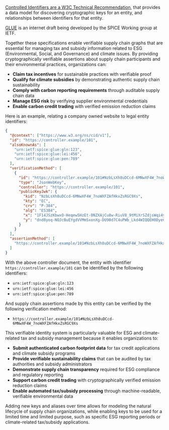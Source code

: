 [Controlled Identifiers are a W3C Technical Recommendation](https://www.w3.org/TR/cid-1.0/), that provides a data model for discovering cryptographic keys for an entity, and relationships between identifiers for that entity.

[GLUE](https://datatracker.ietf.org/doc/draft-ietf-spice-glue-id/) is an internet draft being developed by the SPICE Working group at IETF.

Together these specifications enable verifiable supply chain graphs that are essential for managing tax and subsidy information related to ESG (Environmental, Social, and Governance) and climate issues. By providing cryptographically verifiable assertions about supply chain participants and their environmental practices, organizations can:

- **Claim tax incentives** for sustainable practices with verifiable proof
- **Qualify for climate subsidies** by demonstrating authentic supply chain sustainability
- **Comply with carbon reporting requirements** through auditable supply chain data
- **Manage ESG risk** by verifying supplier environmental credentials
- **Enable carbon credit trading** with verified emission reduction claims

Here is an example, relating a company owned website to legal entity identifiers:

```json
{
  "@context": ["https://www.w3.org/ns/cid/v1"],
  "id": "https://controller.example/101",
  "alsoKnownAs": [
    "urn:ietf:spice:glue:gln:123",
    "urn:ietf:spice:glue:lei:456",
    "urn:ietf:spice:glue:pen:789"
  ],
  "verificationMethod": [
    {
      "id": "https://controller.example/101#NzbLsXh8uDCcd-6MNwXF4W_7noWXFZAfHkxZsRGC9Xs",
      "type": "JsonWebKey",
      "controller": "https://controller.example/101",
      "publicKeyJwk": {
        "kid": "NzbLsXh8uDCcd-6MNwXF4W_7noWXFZAfHkxZsRGC9Xs",
        "kty": "EC",
        "crv": "P-384",
        "alg": "ES384",
        "x": "1F14JSzKbwxO-Heqew5HzEt-0NZXAjCu8w-RiuV8_9tMiXrSZdjsWqi4y86OFb5d",
        "y": "dnd8yoq-NOJcBuEYgdVVMmSxonXg-DU90d7C4uPWb_Lkd4WIQQEH0DyeC2KUDMIU"
      }
    }
  ],
  "assertionMethod": [
    "https://controller.example/101#NzbLsXh8uDCcd-6MNwXF4W_7noWXFZAfHkxZsRGC9Xs"
  ]
}
```

With the above controller document, the entity with identifier `https://controller.example/101` can be identified by the following identifiers:

- `urn:ietf:spice:glue:gln:123`
- `urn:ietf:spice:glue:lei:456`
- `urn:ietf:spice:glue:pen:789`

And supply chain assertions made by this entity can be verified by the following verification method:

- `https://controller.example/101#NzbLsXh8uDCcd-6MNwXF4W_7noWXFZAfHkxZsRGC9Xs`

This verifiable identity system is particularly valuable for ESG and climate-related tax and subsidy management because it enables organizations to:

- **Submit authenticated carbon footprint data** for tax credit applications and climate subsidy programs
- **Provide verifiable sustainability claims** that can be audited by tax authorities and subsidy administrators
- **Demonstrate supply chain transparency** required for ESG compliance and regulatory reporting
- **Support carbon credit trading** with cryptographically verified emission reduction claims
- **Enable automated tax/subsidy processing** through machine-readable, verifiable environmental data

Adding new keys and aliases over time allows for modeling the natural lifecycle of supply chain organizations, while enabling keys to be used for a limited time and limited purpose, such as specific ESG reporting periods or climate-related tax/subsidy applications.